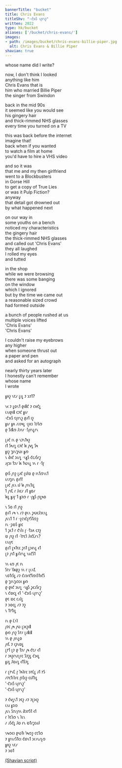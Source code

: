 ```yaml
---
bannerTitle: "bucket" 
title: Chris Evans
titleShv: "·𐑒𐑮𐑦𐑕 𐑧𐑝𐑩𐑯𐑟"
written: 2022
type: hk/bucket
aliases: ['/bucket/chris-evans/']
images:
- path: /images/bucket/chris-evans-billie-piper.jpg 
  alt: Chris Evans & Billie Piper
shavian: true
---
```


<div class="latin">

whose name did I write?  

now, I don't think I looked    
anything like him  
Chris Evans that is  
him who married Billie Piper  
the singer from Swindon  

back in the mid 90s  
it seemed like you would see  
his gingery hair  
and thick-rimmed NHS glasses  
every time you turned on a TV  

this was back before the internet  
imagine that!  
back when if you wanted  
to watch a film at home  
you'd have to hire a VHS video  

and so it was  
that me and my then girlfriend  
went to a Blockbusters  
in Gorse Hill  
to get a copy of True Lies  
or was it Pulp Fiction?  
anyway  
that detail got drowned out  
by what happened next  

on our way in  
some youths on a bench  
noticed my characteristics  
the gingery hair  
the thick-rimmed NHS glasses  
and called out 'Chris Evans'  
they all laughed  
I rolled my eyes  
and tutted  

in the shop  
while we were browsing  
there was some banging  
on the window  
which I ignored  
but by the time we came out  
a reasonable sized crowd  
had formed outside

a bunch of people rushed at us  
multiple voices lifted  
'Chris Evans'  
'Chris Evans'  

I couldn't raise my eyebrows  
any higher  
when someone thrust out  
a paper and pen  
and asked for an autograph

nearly thirty years later  
I honestly can't remember  
whose name  
I wrote

</div>

<div class="shavian">

𐑣𐑵𐑟 𐑯𐑱𐑥 𐑛𐑦𐑛 𐑲 𐑮𐑲𐑑?  

𐑯𐑬 𐑲 𐑛𐑴𐑯𐑑 𐑞𐑦𐑙𐑒 𐑲 𐑤𐑫𐑒𐑛  
𐑧𐑯𐑦𐑞𐑦𐑙 𐑤𐑲𐑒 𐑣𐑦𐑥  
·𐑒𐑮𐑦𐑕 𐑱𐑝𐑩𐑯𐑟 𐑞𐑨𐑑 𐑦𐑟  
𐑣𐑦𐑥 𐑣𐑵 𐑥𐑨𐑮𐑰𐑛 ·𐑚𐑦𐑤𐑦 𐑐𐑲𐑐𐑼  
𐑞 𐑕𐑦𐑙𐑼 𐑓𐑮𐑪𐑥 ·𐑕𐑢𐑦𐑯𐑛𐑩𐑯

𐑚𐑨𐑒 𐑦𐑯 𐑞 𐑯𐑲𐑯𐑑𐑰𐑟  
𐑦𐑑 𐑕𐑰𐑥𐑛 𐑤𐑲𐑒 𐑿 𐑢𐑫𐑛 𐑕𐑰  
𐑣𐑦𐑟 𐑡𐑦𐑯𐑡𐑻𐑦 𐑣𐑺  
𐑯 𐑔𐑦𐑒 𐑮𐑦𐑥𐑛 ·𐑯𐑣𐑕 𐑒𐑤𐑨𐑕𐑩𐑟  
𐑨𐑝𐑮𐑦 𐑑𐑲𐑥 𐑿 𐑑𐑻𐑯𐑛 𐑪𐑯 𐑩 ·𐑑𐑝

𐑞𐑦𐑕 𐑢𐑪𐑟 𐑚𐑨𐑒 𐑚𐑦𐑓𐑹 𐑞 𐑦𐑯𐑑𐑼𐑯𐑧𐑑  
𐑦𐑥𐑨𐑡𐑦𐑯 𐑞𐑨𐑑!  
𐑚𐑨𐑒 𐑢𐑧𐑯 𐑦𐑓 𐑿 𐑢𐑪𐑯𐑑𐑦𐑛  
𐑑 𐑢𐑪𐑗 𐑩 𐑓𐑦𐑤𐑥 𐑨𐑑 𐑣𐑴𐑥  
𐑿𐑛 𐑣𐑨𐑝 𐑑 𐑣𐑲𐑼 𐑩 ·𐑝𐑣𐑕 𐑝𐑦𐑛𐑰𐑴

𐑯 𐑕𐑴 𐑦𐑑 𐑢𐑪𐑟  
𐑞𐑨𐑑 𐑥𐑰 𐑯 𐑥𐑲 𐑞𐑧𐑯 𐑜𐑻𐑤𐑓𐑮𐑧𐑯𐑛  
𐑢𐑧𐑯𐑑 𐑑 𐑩 ·𐑚𐑤𐑪𐑒𐑚𐑳𐑕𐑑𐑼𐑟  
𐑦𐑯 ·𐑜𐑹𐑕 𐑣𐑦𐑤  
𐑑 𐑜𐑧𐑑 𐑩 𐑒𐑪𐑐𐑦 𐑝 ·𐑑𐑮𐑵 𐑤𐑲𐑟  
𐑹 𐑢𐑪𐑟 𐑦𐑑 ·𐑐𐑳𐑤𐑐 𐑓𐑦𐑒𐑖𐑩𐑯?  
𐑧𐑯𐑦𐑢𐑱  
𐑞𐑨𐑑 𐑛𐑰𐑑𐑱𐑤 𐑜𐑪𐑑 𐑛𐑮𐑬𐑯𐑛 𐑬𐑑  
𐑚𐑲 𐑢𐑪𐑑 𐑣𐑨𐑐𐑩𐑯𐑛 𐑯𐑧𐑒𐑕𐑑  

𐑪𐑯 𐑬𐑼 𐑢𐑱 𐑦𐑯  
𐑕𐑳𐑥 𐑘𐑿𐑞𐑟 𐑪𐑯 𐑩 𐑚𐑧𐑯𐑗  
𐑯𐑴𐑑𐑦𐑕𐑛 𐑥𐑲 𐑒𐑨𐑮𐑩𐑒𐑑𐑼𐑦𐑕𐑑𐑦𐑒𐑕  
𐑞 𐑡𐑦𐑯𐑡𐑼𐑮𐑦 𐑣𐑺  
𐑞 𐑞𐑦𐑒 𐑮𐑦𐑥𐑛 ·𐑯𐑣𐑕 𐑜𐑤𐑨𐑕𐑩𐑟  
𐑯 𐑒𐑹𐑤𐑛 𐑬𐑑 '·𐑒𐑮𐑦𐑕 𐑧𐑝𐑩𐑯𐑟'  
𐑞𐑱 𐑹𐑤 𐑤𐑨𐑓𐑛  
𐑲 𐑮𐑴𐑤𐑛 𐑥𐑲 𐑲𐑟  
𐑯 𐑑𐑳𐑑𐑦𐑛  

𐑦𐑯 𐑞 𐑖𐑪𐑐  
𐑢𐑲𐑤 𐑢𐑰 𐑢𐑻 𐑚𐑮𐑬𐑟𐑦𐑙  
𐑞𐑺 𐑢𐑪𐑟 𐑕𐑳𐑥 𐑚𐑨𐑙𐑦𐑙  
𐑪𐑯 𐑞 𐑢𐑦𐑯𐑛𐑴  
𐑢𐑦𐑗 𐑲 𐑦𐑜𐑯𐑹𐑛  
𐑚𐑳𐑑 𐑚𐑲 𐑞 𐑑𐑲𐑥 𐑢𐑰 𐑒𐑱𐑥 𐑬𐑑  
𐑩 𐑮𐑰𐑟𐑩𐑯𐑩𐑚𐑩𐑤 𐑕𐑲𐑟𐑛 𐑒𐑮𐑬𐑛  
𐑣𐑨𐑛 𐑓𐑹𐑥𐑛 𐑬𐑑𐑕𐑲𐑛  

𐑩 𐑚𐑳𐑯𐑗 𐑝 𐑐𐑰𐑐𐑩𐑤 𐑮𐑳𐑖𐑛 𐑨𐑑 𐑳𐑕  
𐑥𐑳𐑤𐑑𐑦𐑐𐑩𐑤 𐑝𐑶𐑕𐑦𐑟 𐑤𐑦𐑓𐑑𐑦𐑛  
'·𐑒𐑮𐑦𐑕 𐑧𐑝𐑩𐑯𐑟'  
'·𐑒𐑮𐑦𐑕 𐑧𐑝𐑩𐑯𐑟'

𐑲 𐑒𐑫𐑛𐑯𐑑 𐑮𐑱𐑟 𐑥𐑲 𐑲𐑚𐑮𐑬𐑟  
𐑧𐑯𐑦 𐑣𐑲𐑼  
𐑢𐑧𐑯 𐑕𐑳𐑥𐑢𐑪𐑯 𐑔𐑮𐑳𐑕𐑑 𐑬𐑑  
𐑩 𐑐𐑱𐑐𐑼 𐑯 𐑐𐑧𐑯  
𐑥 𐑨𐑕𐑒𐑛 𐑓𐑹 𐑩𐑯 𐑹𐑑𐑩𐑜𐑮𐑨𐑓  

𐑯𐑰𐑼𐑤𐑦 𐑞𐑻𐑑𐑦 𐑘𐑰𐑼𐑟 𐑤𐑱𐑑𐑼  
𐑲 𐑣𐑪𐑯𐑩𐑕𐑑𐑤𐑦 𐑒𐑸𐑯𐑑 𐑮𐑩𐑥𐑧𐑥𐑚𐑼  
𐑣𐑵𐑟 𐑯𐑱𐑥  
𐑲 𐑮𐑴𐑑


[(Shavian script)](/shavian/intro)

</div>
